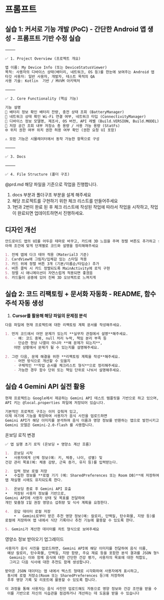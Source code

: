 # 프롬프트

## 실습 1: 커서로 기능 개발 (PoC) - 간단한 Android 앱 생성 - 프롬프트 기반 수정 실습

```markdown
⸻

✅ 1. Project Overview (프로젝트 개요)

앱 이름: My Device Info (또는 DeviceStatusViewer)
목적: 사용자의 디바이스 상태(배터리, 네트워크, OS 등)를 한눈에 보여주는 Android 앱
타깃 사용자: 일반 사용자, 개발자, 테스트 목적의 QA
사용 기술: Kotlin  기반 / MVVM 아키텍처

⸻

✅ 2. Core Functionality (핵심 기능)

기능 설명
🔋 배터리 정보 확인 배터리 잔량, 충전 상태 조회 (BatteryManager)
📶 네트워크 상태 확인 Wi-Fi 연결 여부, 네트워크 타입 (ConnectivityManager)
📱 디바이스 정보 모델명, 제조사, OS 버전, API 레벨 (Build.VERSION, Build.MODEL)
💾 저장 공간 조회 내부 저장소 총 용량 / 사용 가능 용량 (StatFs)
🌐 위치 권한 여부 위치 권한 허용 여부 확인 (권한 요청 UI 포함)

⚠️ 모든 기능은 시뮬레이터에서 동작 가능한 항목으로 구성

⸻

✅ 3. Docs

⸻

✅ 4. File Structure (폴더 구조)
```


@prd.md 해당 파일을 기준으로 작업을 진행합니다. 

1. docs 부분과 폴더구조 부분을 설계 해주세요
2. 해당 프로젝트를 구현하기 위한 체크 리스트를 만들어주세요
3. 1번과 2번이 완료 된 후 체크 리스트에 작성된 작업에 따라서 작업을 시작하고, 작업이 완료되면 업데이트하면서 진행하세요.

## 디자인 개선

```markdown
안드로이드 앱의 UI를 어두운 테마로 바꾸고, 카드에 3D 느낌을 주며 정렬 버튼도 추가하고 싶어요.  
아래 조건에 맞게 단계별로 코드와 설명을 정리해해주세요

1. 전체 앱에 다크 테마 적용 (Material3 기준)
2. CardView에 그림자/입체감 있는 스타일 적용
3. 카드 위에 정렬 버튼 3개 (기본/이름순/타입순) 추가
4. 버튼 클릭 시 카드 정렬되도록 MainActivity에 로직 구현
5. 정렬 시 애니메이션이 자연스럽게 적용되면 좋겠음
6. 카드들이 공중에 있어 진짜 3D 오브젝트로 느껴지게
```

## 실습 2: 코드 리팩토링 + 문서화 자동화 - README, 함수 주석 자동 생성

1. **Cursor를 활용해 해당 파일의 문제점 분석**

```markdown
다음 파일에 현재 프로젝트에 대한 리팩토링 계획 문서를 작성해주세요.

1. 먼저 코드에서 어떤 문제가 있는지 **실무자 관점에서 설명**해주세요.
    - 예: 코드 중복, null 처리 누락, 책임 분리 부족 등
    - 단순한 현상 나열이 아니라 **왜 문제가 되는지**, 
    어떤 상황에서 문제가 될 수 있는지를 설명해주세요.
    
2. 그런 다음, 문제 해결을 위한 **리팩토링 계획을 작성**해주세요.
    - 어떤 방식으로 개선할 수 있을지
    - 구체적인 **작업 순서를 체크리스트 형식**으로 정리해주세요.
    - 가능한 경우 함수 단위 또는 책임 단위로 나눠서 설명해주세요.
```

## 실습 4 Gemini API 실전 활용

```markdown
현재 프로젝트는 Google에서 제공하는 Gemini API 테스트 템플릿을 기반으로 하고 있으며,
API 키는 @local.properties 파일에 저장되어 있습니다.

기본적인 프로젝트 구조는 이미 갖춰져 있고,
이제 여기에 기능을 확장하여 사용자가 음식 사진을 업로드하면 
Gemini API가 해당 이미지를 분석하여 음식 이름과 영양 정보를 반환하는 앱으로 발전시키고자 합니다.
Gemini 모델은 Gemini-2.0-flash 를 사용합니다.
```

온보딩 로직 변경

```markdown
✅ 앱 실행 초기 로직 (온보딩 + 영양소 계산 흐름)

1.	온보딩 시작
•	사용자에게 신체 정보(예: 키, 체중, 나이, 성별) 및
건강 관리 목표(예: 체중 감량, 근육 증가, 유지 등)를 입력받는다.

2.	입력 정보 로컬 저장
•	수집한 정보를 **로컬 기기 (예: SharedPreferences 또는 Room DB)**에 저장하여,
앱 재실행 시에도 유지되도록 한다.

3.	온보딩 종료 후 Gemini API 호출
•	저장된 사용자 정보를 기반으로,
Gemini API에 사용자 상태 및 목표를 전달하여
개인 맞춤형 1일 권장 영양소 섭취량 및 식사 계획을 요청한다.

4.	응답 데이터 로컬 저장
	•	Gemini로부터 받은 추천 영양 정보(예: 칼로리, 단백질, 탄수화물, 지방 등)를
로컬에 저장하여 앱 내에서 식단 기록이나 추천 기능에 활용할 수 있도록 한다.

5. Gemini가 계산한 데이터를 차트 형식으로 보여주세요
```

영양소 정보 받아오기 업그레이드

```markdown
사용자가 음식 사진을 업로드하면, Gemini API에 해당 이미지를 전달하여 음식 이름,
 예상 칼로리, 탄수화물, 단백질, 지방 함량, 주요 재료 등을 포함한 분석 결과를 JSON 형식으로 받아옵니다.
  Gemini는 이와 함께 음식에 대한 간단한 건강 평가, 사용자의 목표에 대한 적합도, 
  그리고 다음 식사에 대한 추천도 함께 생성합니다.

받아온 JSON 데이터는 앱 내에서 텍스트 형태로 시각화하여 사용자에게 표시하고,
 동시에 로컬 저장소(Room 또는 SharedPreferences 등)에 저장하여 
 추후 영양 기록 및 리포트에 활용할 수 있도록 합니다.

이 과정을 통해 사용자는 음식 사진만 업로드해도 자동으로 영양 정보와 건강 조언을 받을 수 있으며,
 이를 기반으로 자신의 식습관을 점검하거나 개선하는 데 도움을 받을 수 있습니다
```
